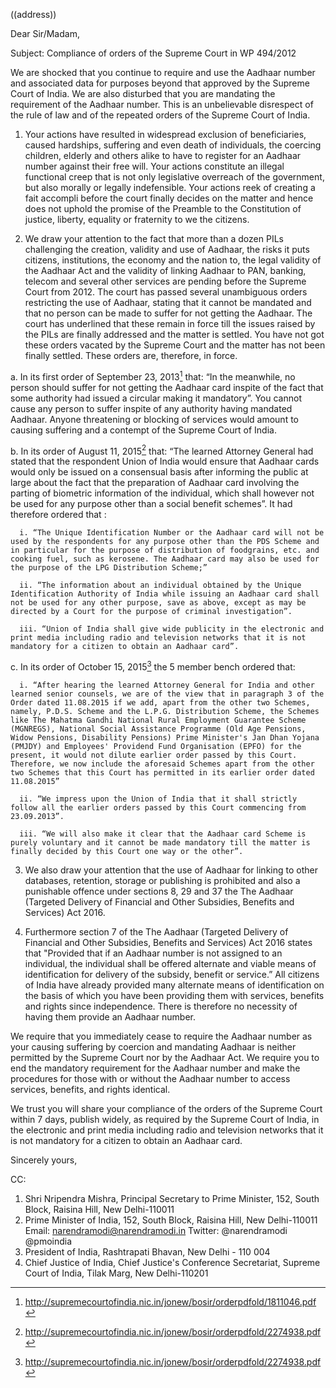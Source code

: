 ((address))

Dear Sir/Madam,

Subject: Compliance of orders of the Supreme Court in WP 494/2012

We are shocked that you continue to require and use the Aadhaar number and associated data for purposes beyond that approved by the Supreme Court of India. We are also disturbed that you are mandating the requirement of the Aadhaar number. This is an unbelievable disrespect of the rule of law and of the repeated orders of the Supreme Court of India.

1. Your actions have resulted in widespread exclusion of beneficiaries, caused hardships, suffering and even death of individuals, the coercing children, elderly and others alike to have to register for an Aadhaar number against their free will. Your actions constitute an illegal functional creep that is not only legislative overreach of the government, but also morally or legally indefensible. Your actions reek of creating a fait accompli before the court finally decides on the matter and hence does not uphold the promise of the Preamble to the Constitution of justice, liberty, equality or fraternity to we the citizens.

2. We draw your attention to the fact that more than a dozen PILs challenging the creation, validity and use of Aadhaar, the risks it puts citizens, institutions, the economy and the nation to, the legal validity of the Aadhaar Act and the validity of linking Aadhaar to PAN, banking, telecom and several other services are pending before the Supreme Court from 2012. The court has passed several unambiguous orders restricting the use of Aadhaar, stating that it cannot be mandated and that no person can be made to suffer for not getting the Aadhaar. The court has underlined that these remain in force till the issues raised by the PILs are finally addressed and the matter is settled. You have not got these orders vacated by the Supreme Court and the matter has not been finally settled. These orders are, therefore, in force.

a. In its first order of September 23, 2013[^1] that: “In the meanwhile, no person should suffer for not getting the Aadhaar card inspite of the fact that some authority had issued a circular making it mandatory”. You cannot cause any person to suffer inspite of any authority having mandated Aadhaar. Anyone threatening or blocking of services would amount to causing suffering and a contempt of the Supreme Court of India.

b. In its order of August 11, 2015[^2] that: “The learned Attorney General had stated that the respondent Union of India would ensure that Aadhaar cards would only be issued on a consensual basis after informing the public at large about the fact that the preparation of Aadhaar card involving the parting of biometric information of the individual, which shall however not be used for any purpose other than a social benefit schemes”. It had therefore ordered that :

      i. “The Unique Identification Number or the Aadhaar card will not be used by the respondents for any purpose other than the PDS Scheme and in particular for the purpose of distribution of foodgrains, etc. and cooking fuel, such as kerosene. The Aadhaar card may also be used for the purpose of the LPG Distribution Scheme;”

      ii. “The information about an individual obtained by the Unique Identification Authority of India while issuing an Aadhaar card shall not be used for any other purpose, save as above, except as may be directed by a Court for the purpose of criminal investigation”.

      iii. “Union of India shall give wide publicity in the electronic and print media including radio and television networks that it is not mandatory for a citizen to obtain an Aadhaar card”.

c. In its order of October 15, 2015[^2] the 5 member bench ordered that:

      i. “After hearing the learned Attorney General for India and other learned senior counsels, we are of the view that in paragraph 3 of the Order dated 11.08.2015 if we add, apart from the other two Schemes, namely, P.D.S. Scheme and the L.P.G. Distribution Scheme, the Schemes like The Mahatma Gandhi National Rural Employment Guarantee Scheme (MGNREGS), National Social Assistance Programme (Old Age Pensions, Widow Pensions, Disability Pensions) Prime Minister's Jan Dhan Yojana (PMJDY) and Employees' Providend Fund Organisation (EPFO) for the present, it would not dilute earlier order passed by this Court. Therefore, we now include the aforesaid Schemes apart from the other two Schemes that this Court has permitted in its earlier order dated 11.08.2015”

      ii. “We impress upon the Union of India that it shall strictly follow all the earlier orders passed by this Court commencing from 23.09.2013”.

      iii. “We will also make it clear that the Aadhaar card Scheme is purely voluntary and it cannot be made mandatory till the matter is finally decided by this Court one way or the other”.

3. We also draw your attention that the use of Aadhaar for linking to other databases, retention, storage or publishing is prohibited and also a punishable offence under sections 8, 29 and 37 the The Aadhaar (Targeted Delivery of Financial and Other Subsidies, Benefits and Services) Act 2016.

4. Furthermore section 7 of the The Aadhaar (Targeted Delivery of Financial and Other Subsidies, Benefits and Services) Act 2016 states that "Provided that if an Aadhaar number is not assigned to an individual, the individual shall be offered alternate and viable means of identification for delivery of the subsidy, benefit or service.” All citizens of India have already provided many alternate means of identification on the basis of which you have been providing them with services, benefits and rights since independence. There is therefore no necessity of having them provide an Aadhaar number.

We require that you immediately cease to require the Aadhaar number as your causing suffering by coercion and mandating Aadhaar is neither permitted by the Supreme Court nor by the Aadhaar Act. We require you to end the mandatory requirement for the Aadhaar number and make the procedures for those with or without the Aadhaar number to access services, benefits, and rights identical.

We trust you will share your compliance of the orders of the Supreme Court within 7 days, publish widely, as required by the Supreme Court of India, in the electronic and print media including radio and television networks that it is not mandatory for a citizen to obtain an Aadhaar card.

Sincerely yours,

CC:

1. Shri Nripendra Mishra, Principal Secretary to Prime Minister, 152, South Block, Raisina Hill, New Delhi-110011
2. Prime Minister of India, 152, South Block, Raisina Hill, New Delhi-110011 Email: narendramodi@narendramodi.in Twitter: @narendramodi @pmoindia
3. President of India, Rashtrapati Bhavan, New Delhi - 110 004
4. Chief Justice of India, Chief Justice's Conference Secretariat, Supreme Court of India, Tilak Marg, New Delhi-110201

[^1]: http://supremecourtofindia.nic.in/jonew/bosir/orderpdfold/1811046.pdf
[^2]: http://supremecourtofindia.nic.in/jonew/bosir/orderpdfold/2274938.pdf
